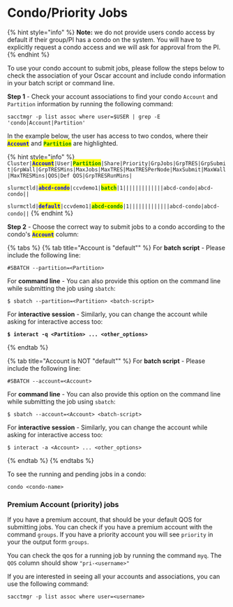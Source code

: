 # Condo/Priority Jobs

{% hint style="info" %}
**Note:** we do not provide users condo access by default if their group/PI has a condo on the system. You will have to explicitly request a condo access and we will ask for approval from the PI.
{% endhint %}

To use your condo account to submit jobs, please follow the steps below to check the association of your Oscar account and include condo information in your batch script or command line.

**Step 1** - Check your account associations to find your condo `Account` and `Partition` information by running the following command:

```
sacctmgr -p list assoc where user=$USER | grep -E 'condo|Account|Partition'
```

In the example below, the user has access to two condos, where their <mark style="color:blue;">**`Account`**</mark> and <mark style="color:green;">**`Partition`**</mark> are highlighted.&#x20;

{% hint style="info" %}
`Cluster|`<mark style="color:blue;">**`Account`**</mark>`|User|`<mark style="color:green;">**`Partition`**</mark>`|Share|Priority|GrpJobs|GrpTRES|GrpSubmit|GrpWall|GrpTRESMins|MaxJobs|MaxTRES|MaxTRESPerNode|MaxSubmit|MaxWall|MaxTRESMins|QOS|Def QOS|GrpTRESRunMins|`&#x20;

`slurmctld|`<mark style="color:blue;">**`abcd-condo`**</mark>`|ccvdemo1|`<mark style="color:green;">**`batch`**</mark>`|1|||||||||||||abcd-condo|abcd-condo||`

`slurmctld|`<mark style="color:blue;">**`default`**</mark>`|ccvdemo1|`<mark style="color:green;">**`abcd-condo`**</mark>`|1|||||||||||||abcd-condo|abcd-condo||`
{% endhint %}

**Step 2** - Choose the correct way to submit jobs to a condo according to the condo's <mark style="color:blue;">**`Account`**</mark> column:

{% tabs %}
{% tab title="Account is "default"" %}
For **batch script** - Please include the following line:

```
#SBATCH --partition=<Partition>
```

For **command line** - You can also provide this option on the command line while submitting the job using `sbatch`:

```
$ sbatch --partition=<Partition> <batch-script>
```

For **interactive session** - Similarly, you can change the account while asking for interactive access too:

<pre><code><strong>$ interact -q &#x3C;Partition> ... &#x3C;other_options>
</strong></code></pre>
{% endtab %}

{% tab title="Account is NOT "default"" %}
For **batch script** - Please include the following line:

```
#SBATCH --account=<Account>
```

For **command line** - You can also provide this option on the command line while submitting the job using `sbatch`:

```
$ sbatch --account=<Account> <batch-script>
```

For **interactive session** - Similarly, you can change the account while asking for interactive access too:

```
$ interact -a <Account> ... <other_options>
```
{% endtab %}
{% endtabs %}

To see the running and pending jobs in a condo:

&#x20;`condo <condo-name>`

### Premium Account (priority) jobs

If you have a premium account, that should be your default QOS for submitting jobs. You can check if you have a premium account with the command `groups`. If you have a priority account you will see `priority` in your the output form `groups`.

You can check the qos for a running job by running the command `myq`. The `QOS` column should show `"pri-<username>"`

If you are interested in seeing all your accounts and associations, you can use the following command:

```
sacctmgr -p list assoc where user=<username>
```
